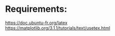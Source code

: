 # Requirements:

https://doc.ubuntu-fr.org/latex
https://matplotlib.org/3.1.1/tutorials/text/usetex.html